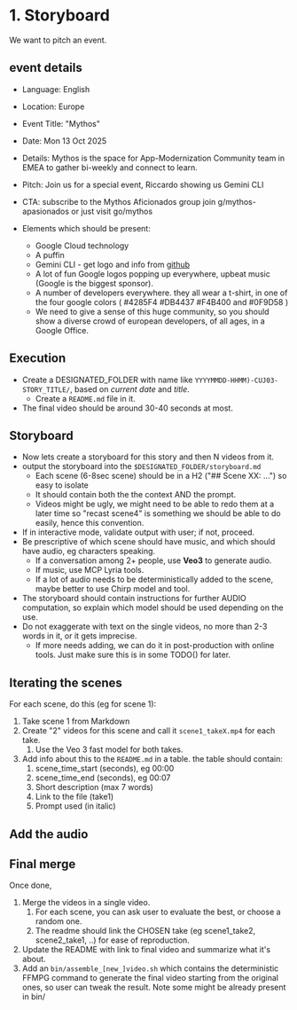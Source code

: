 # 1. Storyboard

We want to pitch an event.

## event details

* Language: English
* Location: Europe
* Event Title: "Mythos"
* Date: Mon 13 Oct 2025
* Details: Mythos is the space for App-Modernization Community team in EMEA to gather bi-weekly and connect to learn.
* Pitch: Join us for a special event, Riccardo showing us Gemini CLI
* CTA: subscribe to the Mythos Aficionados group join g/mythos-apasionados or just visit go/mythos

* Elements which should be present:
  * Google Cloud technology
  * A puffin
  * Gemini CLI - get logo and info from [github](https://github.com/google-gemini/gemini-cli)
  * A lot of fun Google logos popping up everywhere, upbeat music (Google is the biggest sponsor).
  * A number of developers everywhere. they all wear a t-shirt, in one of the four google colors ( #4285F4 #DB4437 #F4B400 and #0F9D58 )
  * We need to give a sense of this huge community, so you should show a diverse crowd of european developers, of all ages, in a Google Office.

## Execution

* Create a DESIGNATED_FOLDER with name like `YYYYMMDD-HHMM)-CUJ03-STORY_TITLE/`, based on *current date* and *title*.
  * Create a `README.md` file in it.
* The final video should be around 30-40 seconds at most.

## Storyboard

* Now lets create a storyboard for this story and then N videos from it.
* output the storyboard into the `$DESIGNATED_FOLDER/storyboard.md`
  * Each scene (6-8sec scene) should be in a H2 ("## Scene XX: ...") so easy to isolate
  * It should contain both the the context AND the prompt.
  * Videos might be ugly, we might need to be able to redo them at a later time so "recast scene4" is something we should be able to do easily, hence this convention.
* If in interactive mode, validate output with user; if not, proceed.
* Be prescriptive of which scene should have music, and which should have audio, eg characters speaking.
  * If a conversation among 2+ people, use **Veo3** to generate audio.
  * If music, use MCP Lyria tools.
  * If a lot of audio needs to be deterministically added to the scene, maybe better to use Chirp model and tool.
* The storyboard should contain instructions for further AUDIO computation, so explain which model should be used depending on the use.
* Do not exaggerate with text on the single videos, no more than 2-3 words in it, or it gets imprecise.
  * If more needs adding, we can do it in post-production with online tools. Just make sure this is in some TODO() for later.

## Iterating the scenes

For each scene, do this (eg for scene 1):

1. Take scene 1 from Markdown
2. Create "2" videos for this scene and call it `scene1_takeX.mp4` for each take.
   1. Use the Veo 3 fast model for both takes.
3. Add info about this to the `README.md` in a table. the table should contain:
   1. scene_time_start (seconds), eg 00:00
   2. scene_time_end (seconds), eg 00:07
   3. Short description (max 7 words)
   4. Link to the file (take1)
   5. Prompt used (in italic)

## Add the audio


## Final merge

Once done,

1. Merge the videos in a single video.
   1. For each scene, you can ask user to evaluate the best, or choose a random one.
   2. The readme should link the CHOSEN take (eg scene1_take2, scene2_take1, ..) for ease of reproduction.
2. Update the README with link to final video and summarize what it's about.
3. Add an `bin/assemble_[new_]video.sh` which contains the deterministic FFMPG command to generate the final video starting from the original ones, so user can tweak the result. Note some might be already present in bin/
